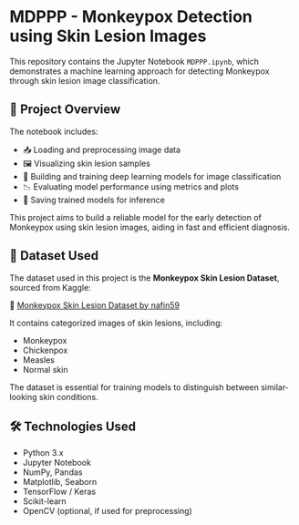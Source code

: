 # MDPPP - Monkeypox Detection using Skin Lesion Images

This repository contains the Jupyter Notebook `MDPPP.ipynb`, which demonstrates a machine learning approach for detecting Monkeypox through skin lesion image classification.

## 📘 Project Overview

The notebook includes:

- 📥 Loading and preprocessing image data
- 🖼️ Visualizing skin lesion samples
- 🧠 Building and training deep learning models for image classification
- 📉 Evaluating model performance using metrics and plots
- 💾 Saving trained models for inference

This project aims to build a reliable model for the early detection of Monkeypox using skin lesion images, aiding in fast and efficient diagnosis.

## 📂 Dataset Used

The dataset used in this project is the **Monkeypox Skin Lesion Dataset**, sourced from Kaggle:

🔗 [Monkeypox Skin Lesion Dataset by nafin59](https://www.kaggle.com/datasets/nafin59/monkeypox-skin-lesion-dataset)

It contains categorized images of skin lesions, including:

- Monkeypox
- Chickenpox
- Measles
- Normal skin

The dataset is essential for training models to distinguish between similar-looking skin conditions.

## 🛠️ Technologies Used

- Python 3.x
- Jupyter Notebook
- NumPy, Pandas
- Matplotlib, Seaborn
- TensorFlow / Keras
- Scikit-learn
- OpenCV (optional, if used for preprocessing)
